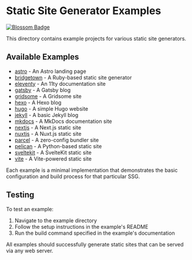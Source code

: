 # Static Site Generator Examples

[![Blossom Badge](https://img.boltops.com/images/blossom/logos/blossom-readme.png)](https://blossom-cloud.com)

This directory contains example projects for various static site generators.

## Available Examples

- [astro](/astro) - An Astro landing page
- [bridgetown](/bridgetown) - A Ruby-based static site generator
- [eleventy](/eleventy) - An 11ty documentation site
- [gatsby](/gatsby) - A Gatsby blog
- [gridsome](/gridsome) - A Gridsome site
- [hexo](/hexo) - A Hexo blog
- [hugo](/hugo) - A simple Hugo website
- [jekyll](/jekyll) - A basic Jekyll blog
- [mkdocs](/mkdocs) - A MkDocs documentation site
- [nextjs](/nextjs) - A Next.js static site
- [nuxtjs](/nuxtjs) - A Nuxt.js static site
- [parcel](/parcel) - A zero-config bundler site
- [pelican](/pelican) - A Python-based static site
- [sveltekit](/sveltekit) - A SvelteKit static site
- [vite](/vite) - A Vite-powered static site

Each example is a minimal implementation that demonstrates the basic configuration and build process for that particular SSG.

## Testing

To test an example:

1. Navigate to the example directory
2. Follow the setup instructions in the example's README
3. Run the build command specified in the example's documentation

All examples should successfully generate static sites that can be served via any web server.
